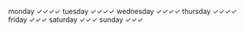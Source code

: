 monday        ✓✓✓✓
tuesday       ✓✓✓✓
wednesday     ✓✓✓✓
thursday      ✓✓✓✓
friday        ✓✓✓
saturday      ✓✓✓
sunday        ✓✓✓
